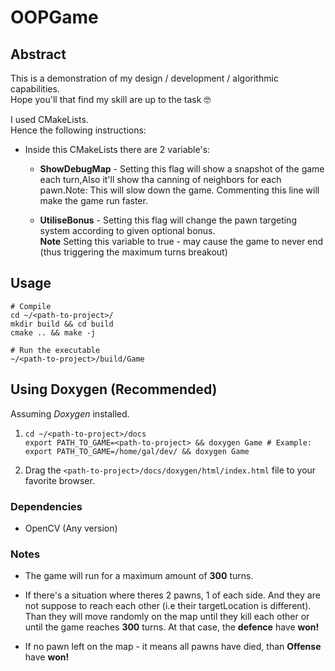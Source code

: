 # OOPGame

## Abstract

This is a demonstration of my design / development / algorithmic capabilities.  
Hope you'll that find my skill are up to the task :nerd_face:

I used CMakeLists.  
Hence the following instructions:  

* Inside this CMakeLists there are 2 variable's:
  
  * **ShowDebugMap** - Setting this flag will show a snapshot of the game each turn,Also it'll show tha canning of neighbors for each pawn.Note: This will slow down the game. Commenting this line will make the game run faster.

  * **UtiliseBonus** - Setting this flag will change the pawn targeting system according to given optional bonus.  
  **Note** Setting this variable to true - may cause the game to never end (thus triggering the maximum turns breakout)
  
## Usage

 ```shell
 # Compile
 cd ~/<path-to-project>/
 mkdir build && cd build
 cmake .. && make -j

# Run the executable
~/<path-to-project>/build/Game
 ```

## Using Doxygen (Recommended)

Assuming *Doxygen* installed.

1. ```shell
   cd ~/<path-to-project>/docs
   export PATH_TO_GAME=<path-to-project> && doxygen Game # Example: export PATH_TO_GAME=/home/gal/dev/ && doxygen Game
   ```

2. Drag the `<path-to-project>/docs/doxygen/html/index.html` file to your favorite browser.

### Dependencies

* OpenCV (Any version)

### Notes

* The game will run for a maximum amount of **300** turns.
  
* If there's a situation where theres 2 pawns, 1 of each side. And they are not suppose to reach each other (i.e their targetLocation is different). Than they will move randomly on the map until they kill each other or until the game reaches **300** turns. At that case, the **defence** have **won!**

* If no pawn left on the map - it means all pawns have died, than **Offense** have **won!**
